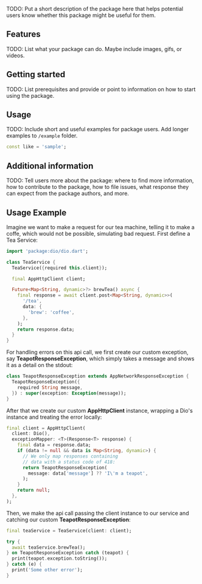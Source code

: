 <!-- 
This README describes the package. If you publish this package to pub.dev,
this README's contents appear on the landing page for your package.

For information about how to write a good package README, see the guide for
[writing package pages](https://dart.dev/guides/libraries/writing-package-pages). 

For general information about developing packages, see the Dart guide for
[creating packages](https://dart.dev/guides/libraries/create-library-packages)
and the Flutter guide for
[developing packages and plugins](https://flutter.dev/developing-packages). 
-->

TODO: Put a short description of the package here that helps potential users
know whether this package might be useful for them.

## Features

TODO: List what your package can do. Maybe include images, gifs, or videos.

## Getting started

TODO: List prerequisites and provide or point to information on how to
start using the package.

## Usage

TODO: Include short and useful examples for package users. Add longer examples
to `/example` folder. 

```dart
const like = 'sample';
```

## Additional information

TODO: Tell users more about the package: where to find more information, how to 
contribute to the package, how to file issues, what response they can expect 
from the package authors, and more.


## Usage Example
Imagine we want to make a request for our tea machine, telling it to make a coffe, which would not be possible, simulating  bad request.
First define a Tea Service:

```dart
import 'package:dio/dio.dart';

class TeaService {
  TeaService({required this.client});

  final AppHttpClient client;

  Future<Map<String, dynamic>?> brewTea() async {
    final response = await client.post<Map<String, dynamic>>(
      '/tea',
      data: {
        'brew': 'coffee',
      },
    );
    return response.data;
  }
}
```
For handling errors on this api call, we first create our custom exception, say **TeapotResponseException**, which simply takes a message and shows it as a detail on the stdout:

```dart
class TeapotResponseException extends AppNetworkResponseException {
  TeapotResponseException({
    required String message,
  }) : super(exception: Exception(message));
}
```

After that we create our custom **AppHttpClient** instance, wrapping a Dio's instance and treating the error locally:

```dart
final client = AppHttpClient(
  client: Dio(),
  exceptionMapper: <T>(Response<T> response) {
    final data = response.data;
    if (data != null && data is Map<String, dynamic>) {
      // We only map responses containing 
      // data with a status code of 418:
      return TeapotResponseException(
        message: data['message'] ?? 'I\'m a teapot',
      );
    }
    return null;
  },
);
```

Then, we make the api call passing the client instance to our service and catching our custom **TeapotResponseException**:

```dart
final teaService = TeaService(client: client);

try {
  await teaService.brewTea();
} on TeapotResponseException catch (teapot) {
  print(teapot.exception.toString()); 
} catch (e) {
  print('Some other error');
}
```
